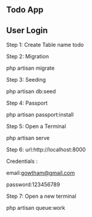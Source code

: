 ## Todo App

## User Login



Step 1: Create Table name todo


Step 2: Migration
		<p>php artisan migrate</p>

Step 3: Seeding
		<p>php artisan db:seed</p>

Step 4: Passport
		<p>php artisan passport:install</p>

Step 5: Open a Terminal
		<p>php artisan serve</p>
		
Step 6: url:http://localhost:8000
		<p>Credentials :</p>
		<p>email:gowtham@gmail.com</p>
		<p>password:123456789</p>
		
Step 7: Open a new terminal 
		<p>php artisan queue:work</p>



